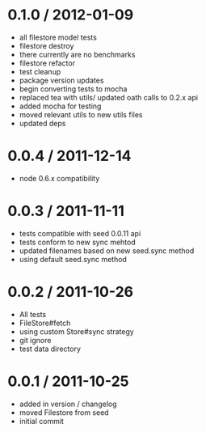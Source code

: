 
0.1.0 / 2012-01-09
==================

  * all filestore model tests
  * filestore destroy
  * there currently are no benchmarks
  * filestore refactor
  * test cleanup
  * package version updates
  * begin converting tests to mocha
  * replaced tea with utils/ updated oath calls to 0.2.x api
  * added mocha for testing
  * moved relevant utils to new utils files
  * updated deps

0.0.4 / 2011-12-14
==================

  * node 0.6.x compatibility

0.0.3 / 2011-11-11
==================

  * tests compatible with seed 0.0.11 api
  * tests conform to new sync mehtod
  * updated filenames based on new seed.sync method
  * using default seed.sync method

0.0.2 / 2011-10-26
==================

  * All tests
  * FileStore#fetch
  * using custom Store#sync strategy
  * git ignore
  * test data directory

0.0.1 / 2011-10-25
==================

  * added in version / changelog
  * moved Filestore from seed
  * initial commit
